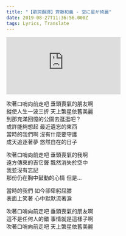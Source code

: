 ```yaml
---
title: "【歌詞翻譯】齊藤和義 - 空に星が綺麗"
date: 2019-08-27T11:36:56.000Z
tags: Lyrics, Translate
---
```


<iframe title="齊藤和義 - 空に星が綺麗" src="https://www.youtube.com/embed/V3nguLRCIA8" frameborder="0" allow="accelerometer; autoplay; clipboard-write; encrypted-media; gyroscope; picture-in-picture" allowfullscreen></iframe>

吹著口哨向前走吧 垂頭喪氣的朋友啊
<br>縱使人生一波三折 天上繁星依舊美麗
<br>到那充滿回憶的公園去逛逛吧？
<br>或許能夠想起 最近遺忘的東西
<br>當時的我們啊 沒有什麼要守護
<br>成天追逐著夢 悠然自在的日子

吹著口哨向前走吧 垂頭喪氣的我啊
<br>遠方傳來的吉它聲 飄然消失於空中
<br>我並沒有忘記
<br>那份仍在胸中鼓動的心情 但是…

當時的我們 如今卻卑躬屈膝
<br>表面上笑著 心中默默流著淚

吹著口哨向前走吧 垂頭喪氣的朋友啊
<br>這不是任何人的錯 事情就是這樣子啊
<br>吹著口哨向前走吧 天上繁星依舊美麗
